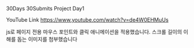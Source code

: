 30Days 30Submits Project
Day1

YouTube Link
https://www.youtube.com/watch?v=de4W0EHMuUs

js로 페이지 전용 마우스 포인트와 클릭 애니메이션을 적용했습니다.
스크롤 길이의 이해를 돕는 이미지를 첨부했습니다